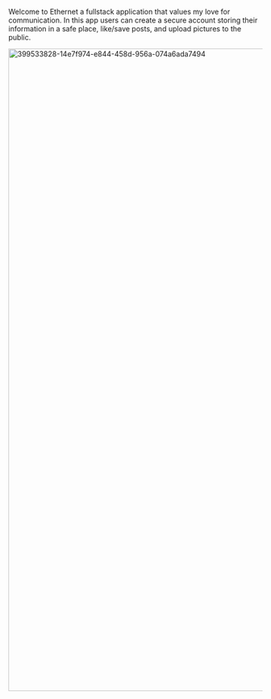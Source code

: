 Welcome to Ethernet a fullstack application that values my love for communication. In this app users can create a secure account storing their information in a safe place, like/save posts, and upload pictures to the public.

<img width="1275" alt="399533828-14e7f974-e844-458d-956a-074a6ada7494" src="https://github.com/user-attachments/assets/f5214d06-230e-485e-99cc-a3b14f58094b" />

